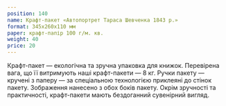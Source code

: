 ```yaml
---
position: 140
name: Крафт-пакет «Автопортрет Тараса Шевченка 1843 р.»
format: 345х260х110 мм
paper: крафт-папір 100 г/м. кв.
weight: 40
price: 20
---
```

Крафт-пакет — екологічна та зручна упаковка для книжок. Перевірена вага, що її витримують наші крафт-пакети — 8 кг. Ручки пакету — кручені з паперу — за спеціальною технологією приклеяні до стінок пакету. Зображення нанесено з обох боків пакету. Окрім зручності та практичності, крафт-пакети мають бездоганний сувенірний вигляд.